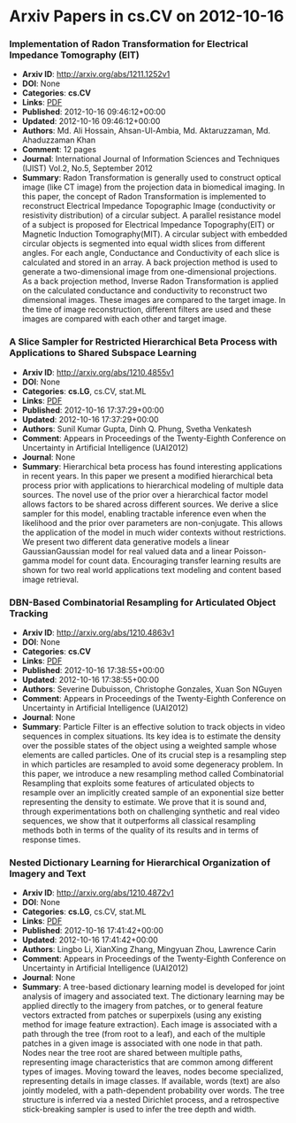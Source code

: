 # Arxiv Papers in cs.CV on 2012-10-16
### Implementation of Radon Transformation for Electrical Impedance Tomography (EIT)
- **Arxiv ID**: http://arxiv.org/abs/1211.1252v1
- **DOI**: None
- **Categories**: **cs.CV**
- **Links**: [PDF](http://arxiv.org/pdf/1211.1252v1)
- **Published**: 2012-10-16 09:46:12+00:00
- **Updated**: 2012-10-16 09:46:12+00:00
- **Authors**: Md. Ali Hossain, Ahsan-Ul-Ambia, Md. Aktaruzzaman, Md. Ahaduzzaman Khan
- **Comment**: 12 pages
- **Journal**: International Journal of Information Sciences and Techniques
  (IJIST) Vol.2, No.5, September 2012
- **Summary**: Radon Transformation is generally used to construct optical image (like CT image) from the projection data in biomedical imaging. In this paper, the concept of Radon Transformation is implemented to reconstruct Electrical Impedance Topographic Image (conductivity or resistivity distribution) of a circular subject. A parallel resistance model of a subject is proposed for Electrical Impedance Topography(EIT) or Magnetic Induction Tomography(MIT). A circular subject with embedded circular objects is segmented into equal width slices from different angles. For each angle, Conductance and Conductivity of each slice is calculated and stored in an array. A back projection method is used to generate a two-dimensional image from one-dimensional projections. As a back projection method, Inverse Radon Transformation is applied on the calculated conductance and conductivity to reconstruct two dimensional images. These images are compared to the target image. In the time of image reconstruction, different filters are used and these images are compared with each other and target image.



### A Slice Sampler for Restricted Hierarchical Beta Process with Applications to Shared Subspace Learning
- **Arxiv ID**: http://arxiv.org/abs/1210.4855v1
- **DOI**: None
- **Categories**: **cs.LG**, cs.CV, stat.ML
- **Links**: [PDF](http://arxiv.org/pdf/1210.4855v1)
- **Published**: 2012-10-16 17:37:29+00:00
- **Updated**: 2012-10-16 17:37:29+00:00
- **Authors**: Sunil Kumar Gupta, Dinh Q. Phung, Svetha Venkatesh
- **Comment**: Appears in Proceedings of the Twenty-Eighth Conference on Uncertainty
  in Artificial Intelligence (UAI2012)
- **Journal**: None
- **Summary**: Hierarchical beta process has found interesting applications in recent years. In this paper we present a modified hierarchical beta process prior with applications to hierarchical modeling of multiple data sources. The novel use of the prior over a hierarchical factor model allows factors to be shared across different sources. We derive a slice sampler for this model, enabling tractable inference even when the likelihood and the prior over parameters are non-conjugate. This allows the application of the model in much wider contexts without restrictions. We present two different data generative models a linear GaussianGaussian model for real valued data and a linear Poisson-gamma model for count data. Encouraging transfer learning results are shown for two real world applications text modeling and content based image retrieval.



### DBN-Based Combinatorial Resampling for Articulated Object Tracking
- **Arxiv ID**: http://arxiv.org/abs/1210.4863v1
- **DOI**: None
- **Categories**: **cs.CV**
- **Links**: [PDF](http://arxiv.org/pdf/1210.4863v1)
- **Published**: 2012-10-16 17:38:55+00:00
- **Updated**: 2012-10-16 17:38:55+00:00
- **Authors**: Severine Dubuisson, Christophe Gonzales, Xuan Son NGuyen
- **Comment**: Appears in Proceedings of the Twenty-Eighth Conference on Uncertainty
  in Artificial Intelligence (UAI2012)
- **Journal**: None
- **Summary**: Particle Filter is an effective solution to track objects in video sequences in complex situations. Its key idea is to estimate the density over the possible states of the object using a weighted sample whose elements are called particles. One of its crucial step is a resampling step in which particles are resampled to avoid some degeneracy problem. In this paper, we introduce a new resampling method called Combinatorial Resampling that exploits some features of articulated objects to resample over an implicitly created sample of an exponential size better representing the density to estimate. We prove that it is sound and, through experimentations both on challenging synthetic and real video sequences, we show that it outperforms all classical resampling methods both in terms of the quality of its results and in terms of response times.



### Nested Dictionary Learning for Hierarchical Organization of Imagery and Text
- **Arxiv ID**: http://arxiv.org/abs/1210.4872v1
- **DOI**: None
- **Categories**: **cs.LG**, cs.CV, stat.ML
- **Links**: [PDF](http://arxiv.org/pdf/1210.4872v1)
- **Published**: 2012-10-16 17:41:42+00:00
- **Updated**: 2012-10-16 17:41:42+00:00
- **Authors**: Lingbo Li, XianXing Zhang, Mingyuan Zhou, Lawrence Carin
- **Comment**: Appears in Proceedings of the Twenty-Eighth Conference on Uncertainty
  in Artificial Intelligence (UAI2012)
- **Journal**: None
- **Summary**: A tree-based dictionary learning model is developed for joint analysis of imagery and associated text. The dictionary learning may be applied directly to the imagery from patches, or to general feature vectors extracted from patches or superpixels (using any existing method for image feature extraction). Each image is associated with a path through the tree (from root to a leaf), and each of the multiple patches in a given image is associated with one node in that path. Nodes near the tree root are shared between multiple paths, representing image characteristics that are common among different types of images. Moving toward the leaves, nodes become specialized, representing details in image classes. If available, words (text) are also jointly modeled, with a path-dependent probability over words. The tree structure is inferred via a nested Dirichlet process, and a retrospective stick-breaking sampler is used to infer the tree depth and width.



